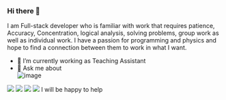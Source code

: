 ### Hi there 👋
I am Full-stack developer who is familiar with work that requires patience, Accuracy, Concentration, logical analysis, solving problems, group work as well as individual work.
I have a passion for programming and physics and hope to find a connection between them to work in what I want.

<!--
**GhaidaaTabikh/GhaidaaTabikh** is a ✨ _special_ ✨ repository because its `README.md` (this file) appears on your GitHub profile.

Here are some ideas to get you started:

- 🔭 I’m currently working as Teaching Assistant
- 🌱 I’m currently learning ...
- 👯 I’m looking to collaborate on ...
- 🤔 I’m looking for help with ...
- 💬 Ask me about 
- 📫 How to reach me: ...
- 😄 Pronouns: ...
- ⚡ Fun fact: ...
-->
- 🔭 I’m currently working as Teaching Assistant
- 💬 Ask me about  
![image](https://img.shields.io/badge/Instagram-E4405F?style=for-the-badge&logo=instagram&logoColor=white)
<img src="{[https://img.shields.io/badge/JavaScript-323330?style=for-the-badge&logo=javascript&logoColor=F7DF1E]}" />
<img src="{(https://img.shields.io/badge/React-20232A?style=for-the-badge&logo=react&logoColor=61DAFB)}" />
<img src="{(https://img.shields.io/badge/MongoDB-4EA94B?style=for-the-badge&logo=mongodb&logoColor=white)}" />
<img src="{https://img.shields.io/badge/Node.js-339933?style=for-the-badge&logo=nodedotjs&logoColor=white}" />
I will be happy to help
